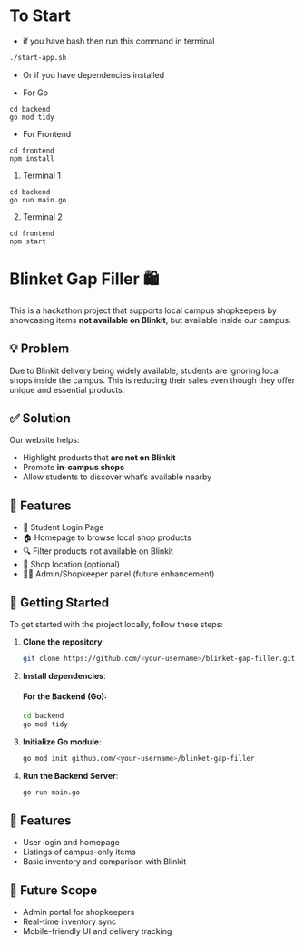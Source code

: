 #  To Start

- if you have bash then run this command in terminal

```bash
./start-app.sh
```

- Or if you have dependencies installed

- For Go

```
cd backend
go mod tidy
```

- For Frontend

```
cd frontend
npm install
```

1. Terminal 1 

```
cd backend
go run main.go
```

2. Terminal 2 

```
cd frontend
npm start
```

# Blinket Gap Filler 🛍️

This is a hackathon project that supports local campus shopkeepers by showcasing items **not available on Blinkit**, but available inside our campus.

## 💡 Problem

Due to Blinkit delivery being widely available, students are ignoring local shops inside the campus. This is reducing their sales even though they offer unique and essential products.

## ✅ Solution

Our website helps:
- Highlight products that **are not on Blinkit**
- Promote **in-campus shops**
- Allow students to discover what’s available nearby

## 📁 Features

- 🛒 Student Login Page
- 🏠 Homepage to browse local shop products
- 🔍 Filter products not available on Blinkit
- 📍 Shop location (optional)
- 🧑‍💻 Admin/Shopkeeper panel (future enhancement)

## 🚀 Getting Started

To get started with the project locally, follow these steps:

1. **Clone the repository**:
   ```bash
   git clone https://github.com/<your-username>/blinket-gap-filler.git

2. **Install dependencies**:

   #### For the Backend (Go):
   ```bash
   cd backend
   go mod tidy

3. **Initialize Go module**:
    ```bash
   go mod init github.com/<your-username>/blinket-gap-filler

4. **Run the Backend Server**:
   ```bash
   go run main.go

## 🌟 Features

- User login and homepage
- Listings of campus-only items
- Basic inventory and comparison with Blinkit

## 🚧 Future Scope

- Admin portal for shopkeepers
- Real-time inventory sync
- Mobile-friendly UI and delivery tracking
